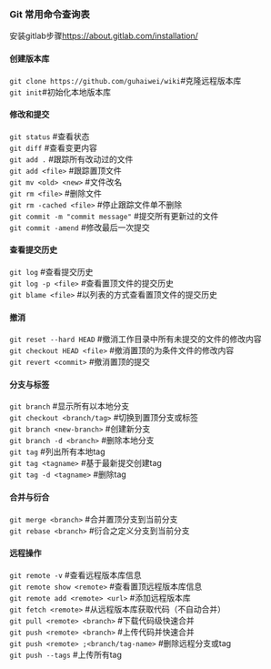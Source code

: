 ### Git 常用命令查询表
安装gitlab步骤<https://about.gitlab.com/installation/>
#### 创建版本库   
`git clone https://github.com/guhaiwei/wiki`#克隆远程版本库<br/>
`git init`#初始化本地版本库<br/>

#### 修改和提交   
`git status` #查看状态<br/>
`git diff` #查看变更内容<br/>
`git add .` #跟踪所有改动过的文件<br/>
`git add <file>` #跟踪置顶文件<br/>
`git mv <old> <new>` #文件改名<br/>
`git rm <file>` #删除文件<br/>
`git rm -cached <file>` #停止跟踪文件单不删除<br/>
`git commit -m "commit message"` #提交所有更新过的文件<br/>
`git commit -amend` #修改最后一次提交<br/>

#### 查看提交历史
`git log` #查看提交历史<br/>
`git log -p <file>` #查看置顶文件的提交历史<br/>
`git blame <file>` #以列表的方式查看置顶文件的提交历史<br/>

#### 撤消
`git reset --hard HEAD` #撤消工作目录中所有未提交的文件的修改内容<br/>
`git checkout HEAD <file>` #撤消置顶的为条件文件的修改内容<br/>
`git revert <commit>` #撤消置顶的提交<br/>

#### 分支与标签
`git branch` #显示所有以本地分支<br/>
`git checkout <branch/tag>` #切换到置顶分支或标签<br/>
`git branch <new-branch>` #创建新分支<br/>
`git branch -d <branch>` #删除本地分支<br/>
`git tag` #列出所有本地tag<br/>
`git tag <tagname>` #基于最新提交创建tag<br/>
`git tag -d <tagname>` #删除tag<br/>

#### 合并与衍合
`git merge <branch>` #合并置顶分支到当前分支<br/>
`git rebase <branch>` #衍合之定义分支到当前分支<br/>

#### 远程操作
`git remote -v` #查看远程版本库信息<br/>
`git remote show <remote>` #查看置顶远程版本库信息<br/>
`git remote add <remote> <url>` #添加远程版本库<br/>
`git fetch <remote>` #从远程版本库获取代码（不自动合并）<br/>
`git pull <remote> <branch>` #下载代码级快速合并<br/>
`git push <remote> <branch>` #上传代码并快速合并<br/>
`git push <remote> ;<branch/tag-name>` #删除远程分支或tag<br/>
`git push --tags` #上传所有tag<br/>


